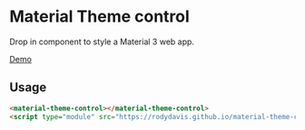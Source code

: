 # Material Theme control

Drop in component to style a Material 3 web app.

[Demo](https://rodydavis.github.io/material-theme-control/)

## Usage

```html
<material-theme-control></material-theme-control>
<script type="module" src="https://rodydavis.github.io/material-theme-control/material-theme-control.es.js"></script>
```
